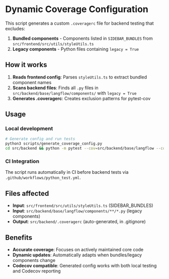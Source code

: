 # Dynamic Coverage Configuration

This script generates a custom `.coveragerc` file for backend testing that excludes:

1. **Bundled components** - Components listed in `SIDEBAR_BUNDLES` from `src/frontend/src/utils/styleUtils.ts`
2. **Legacy components** - Python files containing `legacy = True`

## How it works

1. **Reads frontend config**: Parses `styleUtils.ts` to extract bundled component names
2. **Scans backend files**: Finds all `.py` files in `src/backend/base/langflow/components/` with `legacy = True`
3. **Generates .coveragerc**: Creates exclusion patterns for pytest-cov

## Usage

### Local development
```bash
# Generate config and run tests
python3 scripts/generate_coverage_config.py
cd src/backend && python -m pytest --cov=src/backend/base/langflow --cov-config=.coveragerc
```

### CI Integration
The script runs automatically in CI before backend tests via `.github/workflows/python_test.yml`.

## Files affected

- **Input**: `src/frontend/src/utils/styleUtils.ts` (SIDEBAR_BUNDLES)
- **Input**: `src/backend/base/langflow/components/**/*.py` (legacy components)
- **Output**: `src/backend/.coveragerc` (auto-generated, in .gitignore)

## Benefits

- **Accurate coverage**: Focuses on actively maintained core code
- **Dynamic updates**: Automatically adapts when bundles/legacy components change
- **Codecov compatible**: Generated config works with both local testing and Codecov reporting